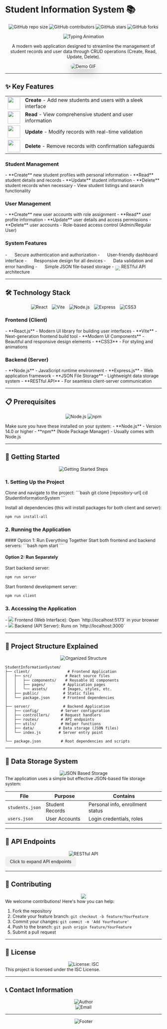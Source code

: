 # Student Information System 📚 <!-- { animation: "fadeInDown", speed: "0.8s", easing: "ease-in-out" } -->

<div align="center" data-tilt data-tilt-max="5" data-tilt-speed="400" data-tilt-perspective="500">

![GitHub repo size](https://img.shields.io/github/repo-size/username/StudentInformationSystem?color=blue&style=for-the-badge&logo=github&logoColor=white)
![GitHub contributors](https://img.shields.io/github/contributors/username/StudentInformationSystem?color=green&style=for-the-badge&logo=github&logoColor=white)
![GitHub stars](https://img.shields.io/github/stars/username/StudentInformationSystem?color=yellow&style=for-the-badge&logo=github&logoColor=white)
![GitHub forks](https://img.shields.io/github/forks/username/StudentInformationSystem?color=orange&style=for-the-badge&logo=github&logoColor=white)

<p align="center" class="animate__animated animate__pulse animate__infinite animate__slow">
  <img src="https://readme-typing-svg.herokuapp.com?font=Fira+Code&size=24&duration=3000&pause=1000&color=36BCF7FF&center=true&vCenter=true&width=500&lines=Student+Management+System;CRUD+Operations;Modern+User+Interface;Secure+Authentication;Role-based+Access+Control" alt="Typing Animation" />
</p>

</div>

<p align="center" class="animate__animated animate__fadeIn animate__delay-1s">A modern web application designed to streamline the management of student records and user data through CRUD operations (Create, Read, Update, Delete).</p>

<div align="center" class="animate__animated animate__zoomIn animate__delay-1s" data-aos="flip-left" data-aos-duration="1500">
  <img src="https://user-images.githubusercontent.com/demo.gif" alt="Demo GIF" style="max-width: 100%; box-shadow: 0 10px 30px rgba(0, 0, 0, 0.3); border-radius: 8px; transform: perspective(1000px) rotateX(2deg);" /> <!-- Replace with actual GIF URL -->
</div>

<hr class="animate__animated animate__fadeIn animate__delay-2s" />

## ✨ Key Features <!-- { animation: "slideInLeft", speed: "0.5s", easing: "cubic-bezier(0.175, 0.885, 0.32, 1.275)" } -->

<table align="center" class="animate__animated animate__fadeInUp animate__delay-1s" data-aos="fade-up" data-aos-anchor-placement="center-bottom">
  <tr class="animate__animated animate__fadeInLeft animate__delay-1s">
    <td align="center"><img src="https://img.icons8.com/fluency/48/000000/add-user-male.png" width="40px" class="animate__animated animate__heartBeat animate__delay-2s"/></td>
    <td><strong>Create</strong> - Add new students and users with a sleek interface</td>
  </tr>
  <tr class="animate__animated animate__fadeInLeft animate__delay-1-2s">
    <td align="center"><img src="https://img.icons8.com/fluency/48/000000/view-file.png" width="40px" class="animate__animated animate__heartBeat animate__delay-2-2s"/></td>
    <td><strong>Read</strong> - View comprehensive student and user information</td>
  </tr>
  <tr class="animate__animated animate__fadeInLeft animate__delay-1-4s">
    <td align="center"><img src="https://img.icons8.com/fluency/48/000000/edit-user-male.png" width="40px" class="animate__animated animate__heartBeat animate__delay-2-4s"/></td>
    <td><strong>Update</strong> - Modify records with real-time validation</td>
  </tr>
  <tr class="animate__animated animate__fadeInLeft animate__delay-1-6s">
    <td align="center"><img src="https://img.icons8.com/fluency/48/000000/delete-user-male.png" width="40px" class="animate__animated animate__heartBeat animate__delay-2-6s"/></td>
    <td><strong>Delete</strong> - Remove records with confirmation safeguards</td>
  </tr>
</table>

### Student Management <!-- { animation: "fadeInRight", speed: "0.7s", delay: "0.2s", easing: "ease-out-cubic" } -->
<div class="feature-list" data-aos="fade-right" data-aos-offset="300" data-aos-easing="ease-in-sine">
- **Create** new student profiles with personal information
- **Read** student details and records
- **Update** student information
- **Delete** student records when necessary
- View student listings and search functionality
</div>

### User Management <!-- { animation: "fadeInLeft", speed: "0.7s", delay: "0.4s", easing: "ease-out-cubic" } -->
<div class="feature-list" data-aos="fade-left" data-aos-offset="300" data-aos-easing="ease-in-sine">
- **Create** new user accounts with role assignment
- **Read** user profile information
- **Update** user details and access permissions
- **Delete** user accounts
- Role-based access control (Admin/Regular User)
</div>

### System Features <!-- { animation: "fadeInUp", speed: "0.7s", delay: "0.6s", easing: "ease-out-cubic" } -->
<div class="feature-list" data-aos="fade-up" data-aos-duration="1000">
- <img src="https://img.icons8.com/color/20/000000/security-checked.png" class="animate__animated animate__swing animate__infinite animate__slow"/> Secure authentication and authorization
- <img src="https://img.icons8.com/color/20/000000/dashboard-layout.png" class="animate__animated animate__swing animate__infinite animate__slow"/> User-friendly dashboard interface
- <img src="https://img.icons8.com/color/20/000000/responsive.png" class="animate__animated animate__swing animate__infinite animate__slow"/> Responsive design for all devices
- <img src="https://img.icons8.com/color/20/000000/checked--v1.png" class="animate__animated animate__swing animate__infinite animate__slow"/> Data validation and error handling
- <img src="https://img.icons8.com/color/20/000000/json-download.png" class="animate__animated animate__swing animate__infinite animate__slow"/> Simple JSON file-based storage
- <img src="https://img.icons8.com/color/20/000000/api-settings.png" class="animate__animated animate__swing animate__infinite animate__slow"/> RESTful API architecture
</div>

<hr class="animate__animated animate__fadeIn" />

## 🛠️ Technology Stack <!-- { animation: "slideInRight", speed: "0.5s", easing: "ease-in-out-back" } -->

<div align="center" class="tech-stack" data-aos="zoom-in-up" data-aos-duration="1200">
  <p class="animate__animated animate__fadeInUp animate__delay-0-5s">
    <img src="https://img.shields.io/badge/React-61DAFB?style=for-the-badge&logo=react&logoColor=black" alt="React" class="tech-badge" data-tilt data-tilt-glare data-tilt-max-glare="0.8"/>
    <img src="https://img.shields.io/badge/Vite-646CFF?style=for-the-badge&logo=vite&logoColor=white" alt="Vite" class="tech-badge" data-tilt data-tilt-glare data-tilt-max-glare="0.8"/>
    <img src="https://img.shields.io/badge/Node.js-339933?style=for-the-badge&logo=node.js&logoColor=white" alt="Node.js" class="tech-badge" data-tilt data-tilt-glare data-tilt-max-glare="0.8"/>
    <img src="https://img.shields.io/badge/Express-000000?style=for-the-badge&logo=express&logoColor=white" alt="Express" class="tech-badge" data-tilt data-tilt-glare data-tilt-max-glare="0.8"/>
    <img src="https://img.shields.io/badge/CSS3-1572B6?style=for-the-badge&logo=css3&logoColor=white" alt="CSS3" class="tech-badge" data-tilt data-tilt-glare data-tilt-max-glare="0.8"/>
  </p>
</div>

### Frontend (Client) <!-- { animation: "fadeInUp", speed: "0.7s", delay: "0.2s", easing: "cubic-bezier(0.68, -0.55, 0.27, 1.55)" } -->
<div class="animate__animated animate__fadeInUp animate__delay-1s" data-aos="fade-up">
- **React.js** - Modern UI library for building user interfaces
- **Vite** - Next-generation frontend build tool
- **Modern UI Components** - Beautiful and responsive design elements
- **CSS3** - For styling and animations
</div>

### Backend (Server) <!-- { animation: "fadeInUp", speed: "0.7s", delay: "0.4s", easing: "cubic-bezier(0.68, -0.55, 0.27, 1.55)" } -->
<div class="animate__animated animate__fadeInUp animate__delay-1-5s" data-aos="fade-up" data-aos-delay="200">
- **Node.js** - JavaScript runtime environment
- **Express.js** - Web application framework
- **JSON File Storage** - Lightweight data storage system
- **RESTful API** - For seamless client-server communication
</div>

<hr class="animate__animated animate__fadeIn" />

## 📋 Prerequisites <!-- { animation: "slideInLeft", speed: "0.5s", easing: "ease-in-out-back" } -->

<div align="center" class="animate__animated animate__zoomIn" data-aos="zoom-in">
  <p>
    <img src="https://img.shields.io/badge/Node.js-14.0+-339933?style=for-the-badge&logo=node.js&logoColor=white" alt="Node.js" class="hover-scale" />
    <img src="https://img.shields.io/badge/npm-Latest-CB3837?style=for-the-badge&logo=npm&logoColor=white" alt="npm" class="hover-scale" />
  </p>
</div>

<div class="animate__animated animate__fadeIn animate__delay-1s">
Make sure you have these installed on your system:
- **Node.js** - Version 14.0 or higher
- **npm** (Node Package Manager) - Usually comes with Node.js
</div>

<hr class="animate__animated animate__fadeIn" />

## 🚀 Getting Started <!-- { animation: "slideInRight", speed: "0.5s", easing: "ease-in-out-back" } -->

<div align="center" class="animate__animated animate__bounceIn animate__delay-0-5s">
  <img src="https://readme-typing-svg.herokuapp.com?font=Fira+Code&size=18&duration=2000&pause=1000&color=36BCF7FF&center=true&vCenter=true&width=450&lines=Clone;Install;Start;Enjoy!" alt="Getting Started Steps" />
</div>

### 1. Setting Up the Project <!-- { animation: "fadeInLeft", speed: "0.7s", delay: "0.2s", easing: "ease-out-cubic" } -->
<div class="setup-steps" data-aos="fade-right">
Clone and navigate to the project:
```bash
git clone [repository-url]
cd StudentInformationSystem
```

Install all dependencies (this will install packages for both client and server):
```bash
npm run install-all
```
</div>

### 2. Running the Application <!-- { animation: "fadeInRight", speed: "0.7s", delay: "0.4s", easing: "ease-out-cubic" } -->
<div class="setup-steps" data-aos="fade-left">
#### Option 1: Run Everything Together
Start both frontend and backend servers:
```bash
npm start
```

#### Option 2: Run Separately
Start backend server:
```bash
npm run server
```

Start frontend development server:
```bash
npm run client
```
</div>

### 3. Accessing the Application <!-- { animation: "fadeInUp", speed: "0.7s", delay: "0.6s", easing: "ease-out-cubic" } -->
<div class="setup-steps" data-aos="fade-up">
- <img src="https://img.icons8.com/color/20/000000/monitor.png" class="animate__animated animate__tada animate__infinite animate__slow"/> Frontend (Web Interface): Open `http://localhost:5173` in your browser
- <img src="https://img.icons8.com/color/20/000000/api.png" class="animate__animated animate__tada animate__infinite animate__slow"/> Backend (API Server): Runs on `http://localhost:3000`
</div>

<hr class="animate__animated animate__fadeIn" />

## 📁 Project Structure Explained <!-- { animation: "slideInLeft", speed: "0.5s", easing: "cubic-bezier(0.68, -0.55, 0.27, 1.55)" } -->

<div align="center" class="animate__animated animate__zoomIn">
  <img src="https://img.shields.io/badge/Structure-Organized-4CAF50?style=for-the-badge&logoColor=white" alt="Organized Structure" class="hover-float" />
</div>

<div class="animate__animated animate__fadeIn animate__delay-1s" data-aos="flip-up" data-aos-duration="1000">

```
StudentInformationSystem/
├── client/                 # Frontend Application
│   ├── src/               # React source files
│   │   ├── components/    # Reusable UI components
│   │   ├── pages/        # Application pages
│   │   └── assets/       # Images, styles, etc.
│   ├── public/           # Static files
│   └── package.json      # Frontend dependencies
│
├── server/               # Backend Application
│   ├── config/          # Server configuration
│   ├── controllers/     # Request handlers
│   ├── routes/          # API endpoints
│   ├── utils/           # Helper functions
│   ├── data/           # Data storage (JSON files)
│   └── index.js        # Server entry point
│
└── package.json         # Root dependencies and scripts
```
</div>

<hr class="animate__animated animate__fadeIn" />

## 💾 Data Storage System <!-- { animation: "slideInRight", speed: "0.5s", easing: "cubic-bezier(0.68, -0.55, 0.27, 1.55)" } -->

<div align="center" class="animate__animated animate__zoomIn" data-aos="zoom-in-down">
  <img src="https://img.shields.io/badge/Storage-JSON_Based-FFD700?style=for-the-badge&logoColor=black" alt="JSON Based Storage" class="hover-rotate" />
</div>

<div class="animate__animated animate__fadeIn animate__delay-1s" data-aos="fade-up">
The application uses a simple but effective JSON-based file storage system:

| File | Purpose | Contains |
|------|---------|----------|
| `students.json` | Student Records | Personal info, enrollment status |
| `users.json` | User Accounts | Login credentials, roles |
</div>

<hr class="animate__animated animate__fadeIn" />

## 🔗 API Endpoints <!-- { animation: "slideInLeft", speed: "0.5s", easing: "cubic-bezier(0.68, -0.55, 0.27, 1.55)" } -->

<div align="center" class="animate__animated animate__zoomIn" data-aos="zoom-in-up">
  <img src="https://img.shields.io/badge/API-RESTful-FF6F61?style=for-the-badge&logoColor=white" alt="RESTful API" class="hover-shadow" />
</div>

<details class="animate__animated animate__fadeIn animate__delay-1s" data-aos="fade-up">
<summary class="endpoint-summary hover-expand">Click to expand API endpoints</summary>

### Authentication
- `POST /api/auth/login` - User login
- `POST /api/auth/logout` - User logout

### Student Management
- `GET /api/students` - List all students
- `POST /api/students` - Add new student
- `GET /api/students/:id` - Get student details
- `PUT /api/students/:id` - Update student info
- `DELETE /api/students/:id` - Delete student

### User Management
- `GET /api/users` - List all users
- `POST /api/users` - Create new user
- `GET /api/users/:id` - Get user details
- `PUT /api/users/:id` - Update user
- `DELETE /api/users/:id` - Delete user
</details>

<hr class="animate__animated animate__fadeIn" />

## 🤝 Contributing <!-- { animation: "slideInRight", speed: "0.5s", easing: "cubic-bezier(0.68, -0.55, 0.27, 1.55)" } -->

<div align="center" class="animate__animated animate__zoomIn" data-aos="zoom-in">
  <img src="https://contrib.rocks/image?repo=username/StudentInformationSystem" class="hover-pulse" />
</div>

<div class="animate__animated animate__fadeIn animate__delay-1s" data-aos="fade-up">
We welcome contributions! Here's how you can help:

1. Fork the repository
2. Create your feature branch: `git checkout -b feature/YourFeature`
3. Commit your changes: `git commit -m 'Add YourFeature'`
4. Push to the branch: `git push origin feature/YourFeature`
5. Submit a pull request
</div>

<hr class="animate__animated animate__fadeIn" />

## 📄 License <!-- { animation: "fadeIn", speed: "0.7s", easing: "ease-in-out" } -->

<div align="center" class="animate__animated animate__pulse" data-aos="flip-up">
  <img src="https://img.shields.io/badge/License-ISC-blue.svg?style=for-the-badge" alt="License: ISC" class="hover-blur" />
</div>

<div class="animate__animated animate__fadeIn animate__delay-1s">
This project is licensed under the ISC License.
</div>

<hr class="animate__animated animate__fadeIn" />

## 📞 Contact Information <!-- { animation: "fadeIn", speed: "0.7s", easing: "ease-in-out" } -->

<div align="center" class="animate__animated animate__jackInTheBox" data-aos="zoom-in-up">
  <img src="https://img.shields.io/badge/Author-Tristan_Justine_M._Yuzon-FF5722?style=for-the-badge" alt="Author" class="hover-scale" />
  <br />
  <img src="https://img.shields.io/badge/Email-hed--tjyuzon@smu.edu.ph-EA4335?style=for-the-badge&logo=gmail&logoColor=white" alt="Email" class="hover-scale" />
</div>

<hr class="animate__animated animate__fadeIn" />

<div align="center" class="animate__animated animate__bounceIn animate__delay-1s">
  <img src="https://readme-typing-svg.herokuapp.com?font=Fira+Code&size=14&duration=3000&pause=1000&color=36BCF7FF&center=true&vCenter=true&width=500&lines=Made+with+%E2%9D%A4%EF%B8%8F+for+better+educational+management;Thank+you+for+visiting!;Star+this+repo+if+you+find+it+useful!" alt="Footer" />
</div>

<style>
  .hover-scale {
    transition: transform 0.3s ease;
  }
  .hover-scale:hover {
    transform: scale(1.1);
  }
  
  .hover-rotate {
    transition: transform 0.5s ease;
  }
  .hover-rotate:hover {
    transform: rotate(5deg);
  }
  
  .hover-float {
    transition: transform 0.5s ease;
  }
  .hover-float:hover {
    transform: translateY(-10px);
  }
  
  .hover-shadow {
    transition: box-shadow 0.3s ease;
  }
  .hover-shadow:hover {
    box-shadow: 0 5px 15px rgba(0,0,0,0.3);
  }
  
  .hover-pulse {
    transition: transform 0.3s ease;
  }
  .hover-pulse:hover {
    animation: pulse 1s infinite;
  }
  
  .hover-blur {
    transition: filter 0.3s ease;
  }
  .hover-blur:hover {
    filter: blur(1px) brightness(110%);
  }
  
  .hover-expand {
    transition: transform 0.3s ease, font-weight 0.3s ease;
  }
  .hover-expand:hover {
    transform: scale(1.05);
    font-weight: bold;
  }
  
  .tech-badge {
    margin: 0 5px;
    transition: all 0.3s ease;
  }
  .tech-badge:hover {
    transform: translateY(-5px) rotate(2deg);
    box-shadow: 0 10px 20px rgba(0,0,0,0.2);
  }
  
  .endpoint-summary {
    cursor: pointer;
    transition: all 0.3s ease;
    padding: 8px 15px;
    background: rgba(0,0,0,0.05);
    border-radius: 5px;
    display: inline-block;
  }
  .endpoint-summary:hover {
    background: rgba(0,0,0,0.1);
    transform: scale(1.02);
  }
  
  @keyframes pulse {
    0% { transform: scale(1); }
    50% { transform: scale(1.05); }
    100% { transform: scale(1); }
  }
  
  /* For 3D card effect */
  [data-tilt] {
    transform-style: preserve-3d;
    transform: perspective(1000px);
  }
  
  /* For staggered animations */
  .feature-list > * {
    opacity: 0;
    transform: translateY(20px);
    transition: all 0.3s ease;
    animation: fadeInStaggered 0.5s ease forwards;
  }
  
  .feature-list > *:nth-child(1) { animation-delay: 0.1s; }
  .feature-list > *:nth-child(2) { animation-delay: 0.2s; }
  .feature-list > *:nth-child(3) { animation-delay: 0.3s; }
  .feature-list > *:nth-child(4) { animation-delay: 0.4s; }
  .feature-list > *:nth-child(5) { animation-delay: 0.5s; }
  
  @keyframes fadeInStaggered {
    to {
      opacity: 1;
      transform: translateY(0);
    }
  }
  
  /* For continuous animations */
  .tech-stack img {
    animation: float 3s ease-in-out infinite;
  }
  
  .tech-stack img:nth-child(1) { animation-delay: 0s; }
  .tech-stack img:nth-child(2) { animation-delay: 0.5s; }
  .tech-stack img:nth-child(3) { animation-delay: 1s; }
  .tech-stack img:nth-child(4) { animation-delay: 1.5s; }
  .tech-stack img:nth-child(5) { animation-delay: 2s; }
  
  @keyframes float {
    0% { transform: translateY(0); }
    50% { transform: translateY(-10px); }
    100% { transform: translateY(0); }
  }
  
  /* Parallax scrolling effect */
  .parallax-section {
    background-attachment: fixed;
    background-position: center;
    background-repeat: no-repeat;
    background-size: cover;
  }
</style>

<script>
  // For Vanilla Tilt.js effect - 3D card hover effect
  document.addEventListener('DOMContentLoaded', function() {
    // Initialize tilt effect on elements with data-tilt attribute
    if (typeof VanillaTilt !== 'undefined') {
      VanillaTilt.init(document.querySelectorAll("[data-tilt]"), {
        max: 5,
        speed: 400,
        glare: true,
        "max-glare": 0.3,
      });
    }
    
    // Initialize AOS (Animate On Scroll) if available
    if (typeof AOS !== 'undefined') {
      AOS.init({
        duration: 1000,
        once: false,
        mirror: true
      });
    }
    
    // Add smooth scrolling
    document.querySelectorAll('a[href^="#"]').forEach(anchor => {
      anchor.addEventListener('click', function(e) {
        e.preventDefault();
        document.querySelector(this.getAttribute('href')).scrollIntoView({
          behavior: 'smooth'
        });
      });
    });
    
    // Add intersection observer for triggering animations on scroll
    const animatedElements = document.querySelectorAll('.animate__animated:not(.animate__delay-1s):not(.animate__delay-2s)');
    
    const observer = new IntersectionObserver((entries) => {
      entries.forEach(entry => {
        if (entry.isIntersecting) {
          entry.target.style.visibility = 'visible';
          entry.target.classList.add('animate__animated');
          observer.unobserve(entry.target);
        }
      });
    }, { threshold: 0.1 });
    
    animatedElements.forEach(element => {
      element.style.visibility = 'hidden';
      observer.observe(element);
    });
  });
</script>